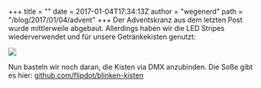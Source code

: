 +++
title = "</Advent>"
date = 2017-01-04T17:34:13Z
author = "wegenerd"
path = "/blog/2017/01/04/advent"
+++
Der Adventskranz aus dem letzten Post wurde mittlerweile abgebaut.
Allerdings haben wir die LED Stripes wiederverwendet und für unsere
Getränkekisten genutzt:

[![](https://flipdot.org/blog/uploads/blinken-kisten.serendipityThumb.jpg)](https://flipdot.org/blog/uploads/blinken-kisten.jpg)

Nun basteln wir noch daran, die Kisten via DMX anzubinden. Die Soße gibt
es hier:
[github.com/flipdot/blinken-kisten](https://github.com/flipdot/blinken-kisten)
